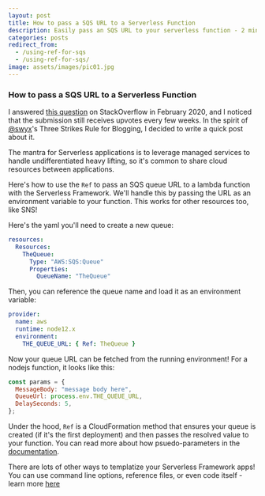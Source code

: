 ```yaml
---
layout: post
title: How to pass a SQS URL to a Serverless Function
description: Easily pass an SQS URL to your serverless function - 2 minutes
categories: posts
redirect_from:
  - /using-ref-for-sqs
  - /using-ref-for-sqs/
image: assets/images/pic01.jpg
---
```


### How to pass a SQS URL to a Serverless Function

I answered [this question](https://stackoverflow.com/questions/60387211/get-sqs-url-from-within-serverless-function/60401467#60401467) on StackOverflow in February 2020, and I noticed that the submission still receives upvotes every few weeks. In the spirit of [@swyx](https://twitter.com/swyx/status/1351197649727352836)'s Three Strikes Rule for Blogging, I decided to write a quick post about it.

The mantra for Serverless applications is to leverage managed services to handle undifferentiated heavy lifting, so it's common to share cloud resources between applications.

Here's how to use the `Ref` to pass an SQS queue URL to a lambda function with the Serverless Framework. We'll handle this by passing the URL as an environment variable to your function. This works for other resources too, like SNS!

Here's the yaml you'll need to create a new queue:

```yaml
resources:
  Resources:
    TheQueue:
      Type: "AWS:SQS:Queue"
      Properties:
        QueueName: "TheQueue"
```

Then, you can reference the queue name and load it as an environment variable:

```yaml
provider:
  name: aws
  runtime: node12.x
  environment:
    THE_QUEUE_URL: { Ref: TheQueue }
```

Now your queue URL can be fetched from the running environment! For a nodejs function, it looks like this:

```js
const params = {
  MessageBody: "message body here",
  QueueUrl: process.env.THE_QUEUE_URL,
  DelaySeconds: 5,
};
```

Under the hood, `Ref` is a CloudFormation method that ensures your queue is created (if it's the first deployment) and then passes the resolved value to your function. You can read more about how psuedo-parameters in the [documentation](https://docs.aws.amazon.com/AWSCloudFormation/latest/UserGuide/pseudo-parameter-reference.html).

There are lots of other ways to templatize your Serverless Framework apps! You can use command line options, reference files, or even code itself - learn more [here](https://www.serverless.com/framework/docs/providers/aws/guide/variables/)

